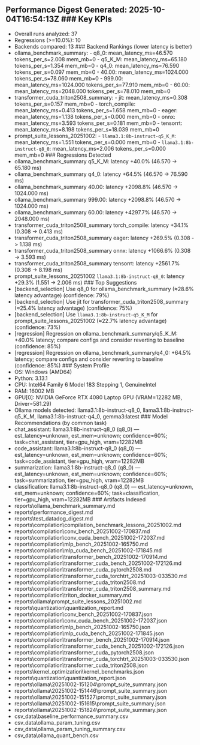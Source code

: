 ## Performance Digest Generated: 2025-10-04T16:54:13Z ### Key KPIs
- Overall runs analyzed: 37
- Regressions (>=10.0%): 10
- Backends compared: 13 ### Backend Rankings (lower latency is better)
- ollama_benchmark_summary: - q8_0: mean_latency_ms=46.570 tokens_per_s=2.008 mem_mb=0 - q5_K_M: mean_latency_ms=65.180 tokens_per_s=1.354 mem_mb=0 - q4_0: mean_latency_ms=76.590 tokens_per_s=0.097 mem_mb=0 - 40.00: mean_latency_ms=1024.000 tokens_per_s=78.060 mem_mb=0 - 999.00: mean_latency_ms=1024.000 tokens_per_s=77.910 mem_mb=0 - 60.00: mean_latency_ms=2048.000 tokens_per_s=78.010 mem_mb=0
- transformer_cuda_triton2508_summary: - jit: mean_latency_ms=0.308 tokens_per_s=0.157 mem_mb=0 - torch_compile: mean_latency_ms=0.413 tokens_per_s=1.658 mem_mb=0 - eager: mean_latency_ms=1.138 tokens_per_s=0.000 mem_mb=0 - onnx: mean_latency_ms=3.593 tokens_per_s=0.181 mem_mb=0 - tensorrt: mean_latency_ms=8.198 tokens_per_s=18.039 mem_mb=0
- prompt_suite_lessons_20251002: - `llama3.1:8b-instruct-q5_K_M`: mean_latency_ms=1.551 tokens_per_s=0.000 mem_mb=0 - `llama3.1:8b-instruct-q8_0`: mean_latency_ms=2.006 tokens_per_s=0.000 mem_mb=0 ### Regressions Detected
- ollama_benchmark_summary q5_K_M: latency +40.0% (46.570 -> 65.180 ms)
- ollama_benchmark_summary q4_0: latency +64.5% (46.570 -> 76.590 ms)
- ollama_benchmark_summary 40.00: latency +2098.8% (46.570 -> 1024.000 ms)
- ollama_benchmark_summary 999.00: latency +2098.8% (46.570 -> 1024.000 ms)
- ollama_benchmark_summary 60.00: latency +4297.7% (46.570 -> 2048.000 ms)
- transformer_cuda_triton2508_summary torch_compile: latency +34.1% (0.308 -> 0.413 ms)
- transformer_cuda_triton2508_summary eager: latency +269.5% (0.308 -> 1.138 ms)
- transformer_cuda_triton2508_summary onnx: latency +1066.6% (0.308 -> 3.593 ms)
- transformer_cuda_triton2508_summary tensorrt: latency +2561.7% (0.308 -> 8.198 ms)
- prompt_suite_lessons_20251002 `llama3.1:8b-instruct-q8_0`: latency +29.3% (1.551 -> 2.006 ms) ### Top Suggestions
- [backend_selection] Use q8_0 for ollama_benchmark_summary (≈28.6% latency advantage) (confidence: 79%)
- [backend_selection] Use jit for transformer_cuda_triton2508_summary (≈25.4% latency advantage) (confidence: 75%)
- [backend_selection] Use `llama3.1:8b-instruct-q5_K_M` for prompt_suite_lessons_20251002 (≈22.7% latency advantage) (confidence: 73%)
- [regression] Regression on ollama_benchmark_summary/q5_K_M: +40.0% latency; compare configs and consider reverting to baseline (confidence: 85%)
- [regression] Regression on ollama_benchmark_summary/q4_0: +64.5% latency; compare configs and consider reverting to baseline (confidence: 85%) ### System Profile
- OS: Windows (AMD64)
- Python: 3.13.1
- CPU: Intel64 Family 6 Model 183 Stepping 1, GenuineIntel
- RAM: 16002 MB
- GPU[0]: NVIDIA GeForce RTX 4080 Laptop GPU (VRAM=12282 MB, Driver=581.29)
- Ollama models detected: llama3.1:8b-instruct-q8_0, llama3.1:8b-instruct-q5_K_M, llama3.1:8b-instruct-q4_0, gemma3:latest ### Model Recommendations (by common task)
- chat_assistant: llama3.1:8b-instruct-q8_0 (q8_0) — est_latency=unknown, est_mem=unknown; confidence=60%; task=chat_assistant, tier=gpu_high, vram=12282MB
- code_assistant: llama3.1:8b-instruct-q8_0 (q8_0) — est_latency=unknown, est_mem=unknown; confidence=60%; task=code_assistant, tier=gpu_high, vram=12282MB
- summarization: llama3.1:8b-instruct-q8_0 (q8_0) — est_latency=unknown, est_mem=unknown; confidence=60%; task=summarization, tier=gpu_high, vram=12282MB
- classification: llama3.1:8b-instruct-q8_0 (q8_0) — est_latency=unknown, est_mem=unknown; confidence=60%; task=classification, tier=gpu_high, vram=12282MB ### Artifacts Indexed
- reports\ollama_benchmark_summary.md
- reports\performance_digest.md
- reports\test_datadog_digest.md
- reports\compilation\compilation_benchmark_lessons_20251002.md
- reports\compilation\conv_bench_20251002-170837.md
- reports\compilation\conv_cuda_bench_20251002-172037.md
- reports\compilation\mlp_bench_20251002-165750.md
- reports\compilation\mlp_cuda_bench_20251002-171845.md
- reports\compilation\transformer_bench_20251002-170914.md
- reports\compilation\transformer_cuda_bench_20251002-172126.md
- reports\compilation\transformer_cuda_pytorch2508.md
- reports\compilation\transformer_cuda_torchtrt_20251003-033530.md
- reports\compilation\transformer_cuda_triton2508.md
- reports\compilation\transformer_cuda_triton2508_summary.md
- reports\compilation\triton_docker_summary.md
- reports\ollama\prompt_suite_lessons_20251002.md
- reports\quantization\quantization_report.md
- reports\compilation\conv_bench_20251002-170837.json
- reports\compilation\conv_cuda_bench_20251002-172037.json
- reports\compilation\mlp_bench_20251002-165750.json
- reports\compilation\mlp_cuda_bench_20251002-171845.json
- reports\compilation\transformer_bench_20251002-170914.json
- reports\compilation\transformer_cuda_bench_20251002-172126.json
- reports\compilation\transformer_cuda_pytorch2508.json
- reports\compilation\transformer_cuda_torchtrt_20251003-033530.json
- reports\compilation\transformer_cuda_triton2508.json
- reports\kernel_optimization\kernel_benchmarks.json
- reports\quantization\quantization_report.json
- reports\ollama\20251002-151204\prompt_suite_summary.json
- reports\ollama\20251002-151446\prompt_suite_summary.json
- reports\ollama\20251002-151527\prompt_suite_summary.json
- reports\ollama\20251002-151615\prompt_suite_summary.json
- reports\ollama\20251002-151824\prompt_suite_summary.json
- csv_data\baseline_performance_summary.csv
- csv_data\ollama_param_tuning.csv
- csv_data\ollama_param_tuning_summary.csv
- csv_data\ollama_quant_bench.csv

